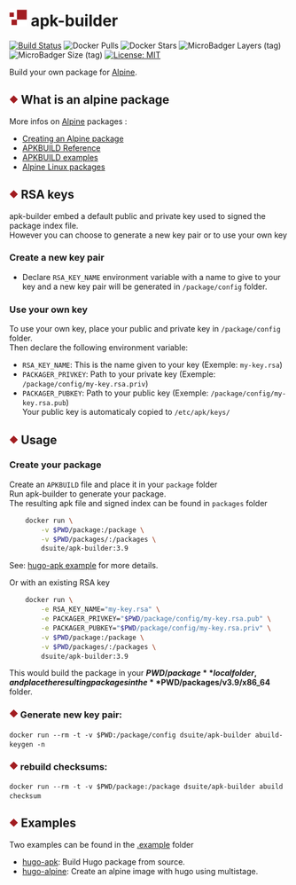 # ![](https://github.com/docker-suite/artwork/raw/master/logo/png/logo_32.png) apk-builder
[![Build Status](http://jenkins.hexocube.fr/job/docker-suite/job/apk-builder/badge/icon?color=green&style=flat-square)](http://jenkins.hexocube.fr/job/docker-suite/job/apk-builder/)
![Docker Pulls](https://img.shields.io/docker/pulls/dsuite/apk-builder.svg?style=flat-square)
![Docker Stars](https://img.shields.io/docker/stars/dsuite/apk-builder.svg?style=flat-square)
![MicroBadger Layers (tag)](https://img.shields.io/microbadger/layers/dsuite/apk-builder/latest.svg?style=flat-square)
![MicroBadger Size (tag)](https://img.shields.io/microbadger/image-size/dsuite/apk-builder/latest.svg?style=flat-square)
[![License: MIT](https://img.shields.io/badge/License-MIT-brightgreen.svg?style=flat-square)](https://opensource.org/licenses/MIT)

Build your own package for [Alpine][alpine].


## ![](https://github.com/docker-suite/artwork/raw/master/various/pin/png/pin_16.png) What is an alpine package

More infos on [Alpine][alpine] packages :
* [Creating an Alpine package](http://wiki.alpinelinux.org/wiki/Creating_an_Alpine_package)
* [APKBUILD Reference](https://wiki.alpinelinux.org/wiki/APKBUILD_Reference)
* [APKBUILD examples](https://wiki.alpinelinux.org/wiki/APKBUILD_examples)
* [Alpine Linux packages](https://pkgs.alpinelinux.org/packages)


## ![](https://github.com/docker-suite/artwork/raw/master/various/pin/png/pin_16.png) RSA keys

apk-builder embed a default public and private key used to signed the package index file.  
However you can choose to generate a new key pair or to use your own key

### Create a new key pair

* Declare `RSA_KEY_NAME` environment variable with a name to give to your key and a new key pair will be generated in `/package/config` folder. 

### Use your own key

To use your own key, place your public and private key in `/package/config` folder.  
Then declare the following environment variable:
* `RSA_KEY_NAME`: This is the name given to your key (Exemple: `my-key.rsa`)  
* `PACKAGER_PRIVKEY`: Path to your private key (Exemple: `/package/config/my-key.rsa.priv`)
* `PACKAGER_PUBKEY`: Path to your public key (Exemple: `/package/config/my-key.rsa.pub`)  
Your public key is automaticaly copied to `/etc/apk/keys/`

## ![](https://github.com/docker-suite/artwork/raw/master/various/pin/png/pin_16.png) Usage
### Create your package

Create an `APKBUILD` file and place it in your `package` folder  
Run apk-builder to generate your package.  
The resulting apk file and signed index can be found in  `packages` folder  

```bash
    docker run \
        -v $PWD/package:/package \
        -v $PWD/packages/:/packages \
        dsuite/apk-builder:3.9
```

See: [hugo-apk example][hugo-apk] for more details.

Or with an existing RSA key

```bash
    docker run \
	    -e RSA_KEY_NAME="my-key.rsa" \
        -e PACKAGER_PRIVKEY="$PWD/package/config/my-key.rsa.pub" \
        -e PACKAGER_PUBKEY="$PWD/package/config/my-key.rsa.priv" \
        -v $PWD/package:/package \
        -v $PWD/packages/:/packages \
        dsuite/apk-builder:3.9
```

This would build the package in your **$PWD/package** local folder, and place the resulting packages in the **$PWD/packages/v3.9/x86_64** folder.

### ![](https://github.com/docker-suite/artwork/raw/master/various/pin/png/pin_16.png) Generate new key pair:
```docker run --rm -t -v $PWD:/package/config dsuite/apk-builder abuild-keygen -n```

### ![](https://github.com/docker-suite/artwork/raw/master/various/pin/png/pin_16.png) rebuild checksums:
```docker run --rm -t -v $PWD/package:/package dsuite/apk-builder abuild checksum```


## ![](https://github.com/docker-suite/artwork/raw/master/various/pin/png/pin_16.png) Examples
Two examples can be found in the [.example][example-folder] folder
* [hugo-apk][hugo-apk]: Build Hugo package from source.
* [hugo-alpine]: Create an alpine image with hugo using multistage.



[alpine]: http://alpinelinux.org/
[example-folder]: https://github.com/docker-suite/apk-builder/tree/master/.example/hugo-apk/
[hugo-apk]: https://github.com/docker-suite/apk-builder/tree/master/.example/hugo-apk/
[hugo-alpine]: https://github.com/docker-suite/apk-builder/tree/master/.example/hugo-alpine/
